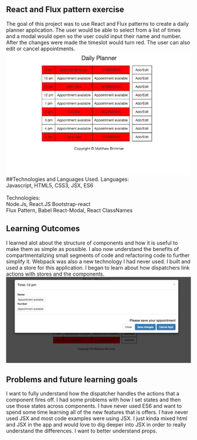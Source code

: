 ## React and Flux pattern exercise
The goal of this project was to use React and Flux patterns to create a daily planner application. The user 
would be able to select from a list of times and a modal would open so the user could input their name and 
number. After the changes were made the timeslot would turn red. The user can also edit or cancel appointments.
<br>
![Daily Planner Screenshot](https://github.com/mbrimmer83/reactModal/blob/master/Screen%20Shot%202016-08-28%20at%209.54.16%20PM.png)
<br>
##Technologies and Languages Used.
Languages:<br>
Javascript, HTML5, CSS3, JSX, ES6<br>
<br>
Technologies:<br>
Node.Js, React.JS Bootstrap-react<br>
Flux Pattern, Babel React-Modal, React ClassNames
<br>

## Learning Outcomes
I learned alot about the structure of components and how it is useful to make them as simple as possible. I also now
understand the benefits of compartmentalizing small segments of code and refactoring code to further simplify it. Webpack 
was also a new technology I had never used. I built and used a store for this application. I began to 
learn about how dispatchers link actions with stores and the components.
<br>
![Daily Planner ScreenShot](https://github.com/mbrimmer83/reactModal/blob/master/Screen%20Shot%202016-08-28%20at%209.54.33%20PM.png)
<br>
## Problems and future learning goals
I want to fully understand how the dispatcher handles the actions that a component fires off. I had some problems with
how I set states and then use those states across components. I have never used ES6 and want to spend some time learning
all of the new features that is offers. I have never used JSX and most code examples were using JSX. I just kinda mixed html and JSX in the app and would love to dig deeper into JSX in order to really understand the differences. I want to better understand props. 
